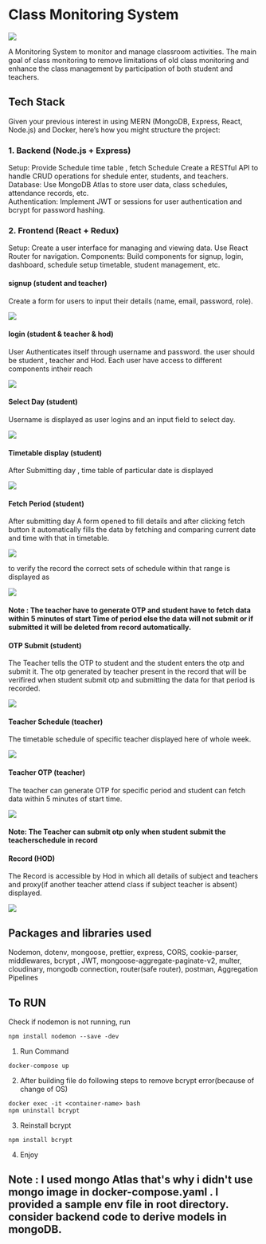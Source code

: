 # Class Monitoring System 

<img src="images/cms.png">

<p>A Monitoring System to monitor and manage classroom activities. The main goal of class monitoring to remove limitations of old class monitoring and enhance the class management by participation of both student and teachers.


</p>

## Tech Stack
Given your previous interest in using MERN (MongoDB, Express, React, Node.js) and Docker, here’s how you might structure the project:

### 1. Backend (Node.js + Express)
Setup: Provide Schedule time table , fetch Schedule Create a RESTful API to handle CRUD operations for shedule enter, students, and teachers.<br>
Database:
Use MongoDB Atlas to store user data, class schedules, attendance records, etc.<br>
Authentication:
Implement JWT or sessions for user authentication and bcrypt for password hashing.

### 2. Frontend (React + Redux)
Setup: Create a user interface for managing and viewing data. Use React Router for navigation.
Components: Build components for signup, login, dashboard, schedule setup timetable, student management, etc.

#### signup (student and teacher)
Create a form for users to input their details (name, email, password, role).

<img src="images/signup.png">

#### login (student & teacher & hod)
User Authenticates itself through username and password. the user should be student , teacher and Hod. Each user have access to different components intheir reach

<img src="images/login.png">

#### Select Day (student)
Username is displayed as user logins and an input field to select day.

<img src="images/select day.png">

#### Timetable display (student)
After Submitting day , time table of particular date is displayed <br>

<img src="images/timetable.png">

#### Fetch Period (student)
After submitting day A form opened to fill details and after clicking fetch button it automatically fills the data by fetching and comparing  current date and time with that in timetable.

<img src="images/fetchperiod.png">

to verify the record the correct sets of schedule within that range is displayed as

<img src="images/All perioddisplay.png">

#### Note : The teacher have to generate OTP and student have to fetch data within 5 minutes of start Time of period else the data will not submit or if submitted it will be deleted from record automatically.

#### OTP Submit (student)
The Teacher tells the OTP to student and the student enters the otp and submit it.
The otp generated by teacher present in the record that will be verifired when student submit otp and submitting the data for that period is recorded.

<img src= "images/otpsubmit.png">

#### Teacher Schedule (teacher)
The timetable schedule of specific teacher displayed here of whole week.

<img src="images/teacherschedule.png">

#### Teacher OTP (teacher)
The teacher can generate OTP for specific period and student can fetch data within 5 minutes of start time.

<img src="images/otpgenerate.png">

#### Note: The Teacher can submit otp only when student submit the teacherschedule in record

#### Record (HOD)
The Record is accessible by Hod in which all details of subject and teachers and proxy(if another teacher attend class if subject teacher is absent) displayed.

<img src="images/record.png">

## Packages and libraries used

Nodemon, dotenv, mongoose, prettier, express, CORS, cookie-parser, middlewares, bcrypt , JWT, mongoose-aggregate-paginate-v2, multer, cloudinary, mongodb connection, router(safe router), postman, Aggregation Pipelines

## To RUN
Check if nodemon is not running, run
 ```
 npm install nodemon --save -dev
  ```
1. Run Command
```
docker-compose up
```
2. After building file do following steps to remove bcrypt error(because of change of OS)
```
docker exec -it <container-name> bash
npm uninstall bcrypt
```
3. Reinstall bcrypt
```
npm install bcrypt
```
4. Enjoy


## Note : I used mongo Atlas that's why i didn't use mongo image in docker-compose.yaml . I provided a sample env file in root directory. consider backend code to derive models in mongoDB.